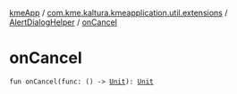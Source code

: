 [kmeApp](../../index.md) / [com.kme.kaltura.kmeapplication.util.extensions](../index.md) / [AlertDialogHelper](index.md) / [onCancel](./on-cancel.md)

# onCancel

`fun onCancel(func: () -> `[`Unit`](https://kotlinlang.org/api/latest/jvm/stdlib/kotlin/-unit/index.html)`): `[`Unit`](https://kotlinlang.org/api/latest/jvm/stdlib/kotlin/-unit/index.html)